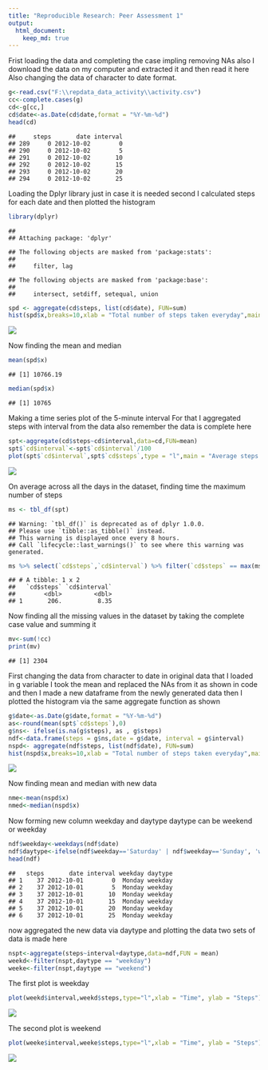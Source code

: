 ```yaml
---
title: "Reproducible Research: Peer Assessment 1"
output: 
  html_document:
    keep_md: true
---
```



Frist loading the data and completing the case impling removing NAs also
I download the data on my computer and extracted it and then read it here
Also changing the data of character to date format.


```r
g<-read.csv("F:\\repdata_data_activity\\activity.csv")
cc<-complete.cases(g)
cd<-g[cc,]
cd$date<-as.Date(cd$date,format = "%Y-%m-%d")
head(cd)
```

```
##     steps       date interval
## 289     0 2012-10-02        0
## 290     0 2012-10-02        5
## 291     0 2012-10-02       10
## 292     0 2012-10-02       15
## 293     0 2012-10-02       20
## 294     0 2012-10-02       25
```

Loading the Dplyr library just in case it is needed
second I calculated steps for each date
and then plotted the histogram


```r
library(dplyr)
```

```
## 
## Attaching package: 'dplyr'
```

```
## The following objects are masked from 'package:stats':
## 
##     filter, lag
```

```
## The following objects are masked from 'package:base':
## 
##     intersect, setdiff, setequal, union
```

```r
spd <- aggregate(cd$steps, list(cd$date), FUN=sum)
hist(spd$x,breaks=10,xlab = "Total number of steps taken everyday",main = "Histogram of steps")
```

![](PA1_template_files/figure-html/unnamed-chunk-2-1.png)<!-- -->


Now finding the mean and median


```r
mean(spd$x)
```

```
## [1] 10766.19
```

```r
median(spd$x)
```

```
## [1] 10765
```

Making a time series plot of the 5-minute interval
For that I aggregated steps with interval from the data also remember the data is 
complete here


```r
spt<-aggregate(cd$steps~cd$interval,data=cd,FUN=mean)
spt$`cd$interval`<-spt$`cd$interval`/100
plot(spt$`cd$interval`,spt$`cd$steps`,type = "l",main = "Average steps Per time interval",xlab = "Time", ylab = "Steps")
```

![](PA1_template_files/figure-html/unnamed-chunk-4-1.png)<!-- -->

On average across all the days in the dataset, finding time the maximum number of steps


```r
ms <- tbl_df(spt)
```

```
## Warning: `tbl_df()` is deprecated as of dplyr 1.0.0.
## Please use `tibble::as_tibble()` instead.
## This warning is displayed once every 8 hours.
## Call `lifecycle::last_warnings()` to see where this warning was generated.
```

```r
ms %>% select(`cd$steps`,`cd$interval`) %>% filter(`cd$steps` == max(ms$`cd$steps`))
```

```
## # A tibble: 1 x 2
##   `cd$steps` `cd$interval`
##        <dbl>         <dbl>
## 1       206.          8.35
```

Now finding all the missing values in the dataset by taking the complete case 
value and summing it 


```r
mv<-sum(!cc)
print(mv)
```

```
## [1] 2304
```

First changing the data from character to date in original data that I loaded in
g variable I took the mean and replaced the NAs from it as shown in code
and then I made a new dataframe from the newly generated data then I plotted 
the histogram via the same aggregate function as shown
 

```r
g$date<-as.Date(g$date,format = "%Y-%m-%d")
as<-round(mean(spt$`cd$steps`),0) 
g$ns<- ifelse(is.na(g$steps), as , g$steps)
ndf<-data.frame(steps = g$ns,date = g$date, interval = g$interval)
nspd<- aggregate(ndf$steps, list(ndf$date), FUN=sum)
hist(nspd$x,breaks=10,xlab = "Total number of steps taken everyday",main = "Histogram of steps")
```

![](PA1_template_files/figure-html/unnamed-chunk-7-1.png)<!-- -->

Now finding mean and median with new data


```r
nme<-mean(nspd$x)
nmed<-median(nspd$x)
```

Now forming new column weekday and daytype
daytype can be weekend or weekday


```r
ndf$weekday<-weekdays(ndf$date)
ndf$daytype<-ifelse(ndf$weekday=='Saturday' | ndf$weekday=='Sunday', 'weekend','weekday')
head(ndf)
```

```
##   steps       date interval weekday daytype
## 1    37 2012-10-01        0  Monday weekday
## 2    37 2012-10-01        5  Monday weekday
## 3    37 2012-10-01       10  Monday weekday
## 4    37 2012-10-01       15  Monday weekday
## 5    37 2012-10-01       20  Monday weekday
## 6    37 2012-10-01       25  Monday weekday
```

now aggregated the new data via daytype and plotting the data
two sets of data is made here


```r
nspt<-aggregate(steps~interval+daytype,data=ndf,FUN = mean)
weekd<-filter(nspt,daytype == "weekday")
weeke<-filter(nspt,daytype == "weekend")
```

The first plot is weekday


```r
plot(weekd$interval,weekd$steps,type="l",xlab = "Time", ylab = "Steps")
```

![](PA1_template_files/figure-html/unnamed-chunk-11-1.png)<!-- -->

The second plot is weekend


```r
plot(weeke$interval,weeke$steps,type="l",xlab = "Time", ylab = "Steps")
```

![](PA1_template_files/figure-html/unnamed-chunk-12-1.png)<!-- -->
